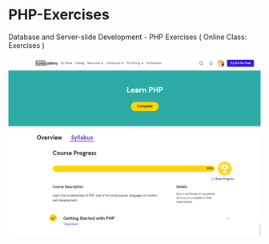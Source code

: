 # PHP-Exercises
Database and Server-slide Development - PHP Exercises ( Online Class: Exercises )

![](PHP-exercise/01_Online-Class-Exercises.png)
